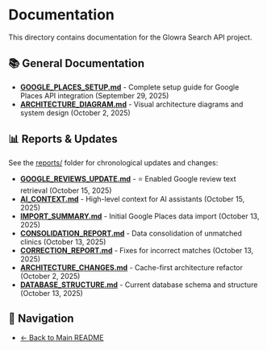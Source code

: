 # Documentation

This directory contains documentation for the Glowra Search API project.

## 📚 General Documentation

- **[GOOGLE_PLACES_SETUP.md](GOOGLE_PLACES_SETUP.md)** - Complete setup guide for Google Places API integration (September 29, 2025)
- **[ARCHITECTURE_DIAGRAM.md](ARCHITECTURE_DIAGRAM.md)** - Visual architecture diagrams and system design (October 2, 2025)

## 📊 Reports & Updates

See the [reports/](reports/) folder for chronological updates and changes:

- **[GOOGLE_REVIEWS_UPDATE.md](reports/GOOGLE_REVIEWS_UPDATE.md)** - ⭐️ Enabled Google review text retrieval (October 15, 2025)
- **[AI_CONTEXT.md](reports/AI_CONTEXT.md)** - High-level context for AI assistants (October 15, 2025)
- **[IMPORT_SUMMARY.md](reports/IMPORT_SUMMARY.md)** - Initial Google Places data import (October 13, 2025)
- **[CONSOLIDATION_REPORT.md](reports/CONSOLIDATION_REPORT.md)** - Data consolidation of unmatched clinics (October 13, 2025)
- **[CORRECTION_REPORT.md](reports/CORRECTION_REPORT.md)** - Fixes for incorrect matches (October 13, 2025)
- **[ARCHITECTURE_CHANGES.md](reports/ARCHITECTURE_CHANGES.md)** - Cache-first architecture refactor (October 2, 2025)
- **[DATABASE_STRUCTURE.md](reports/DATABASE_STRUCTURE.md)** - Current database schema and structure (October 13, 2025)

## 📝 Navigation

- [← Back to Main README](../README.md)

